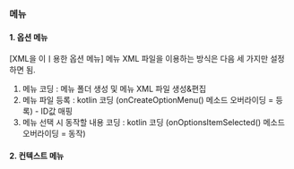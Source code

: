 ### 메뉴
#### 1. 옵션 메뉴
[XML을 이ㅣ용한 옵션 메뉴]
메뉴 XML 파일을 이용하는 방식은 다음 세 가지만 설정하면 됨.
1. 메뉴 코딩 : 메뉴 폴더 생성 및 메뉴 XML 파일 생성&편집
2. 메뉴 파일 등록 : kotlin 코딩 (onCreateOptionMenu() 메소드 오버라이딩 = 등록) - ID값 매핑
3. 메뉴 선택 시 동작할 내용 코딩 : kotlin 코딩 (onOptionsItemSelected() 메소드 오버라이딩 = 동작)

#### 2. 컨텍스트 메뉴